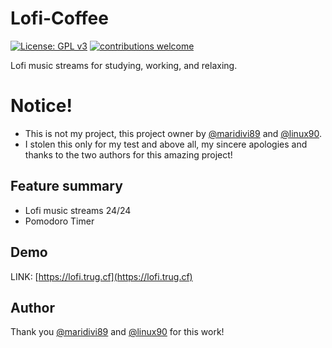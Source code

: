 # Lofi-Coffee

[![License: GPL v3](https://img.shields.io/badge/License-GPL%20v3-blue.svg)](https://opensource.org/licenses/GPL-3.0)
[![contributions welcome](https://img.shields.io/badge/contributions-welcome-brightgreen.svg?style=flat)](https://github.com/vietrux/Point-System-Ver-1.4 )

Lofi music streams for studying, working, and relaxing.

# Notice!
- This is not my project, this project owner by [@maridivi89](https://twitter.com/maridivi89) and [@linux90](https://twitter.com/linuz90).
- I stolen this only for my test and above all, my sincere apologies and thanks to the two authors for this amazing project!

## Feature summary
- Lofi music streams 24/24
- Pomodoro Timer

## Demo
LINK: [https://lofi.trug.cf](https://lofi.trug.cf)

## Author 
Thank you [@maridivi89](https://twitter.com/maridivi89) and [@linux90](https://twitter.com/linuz90) for this work!

